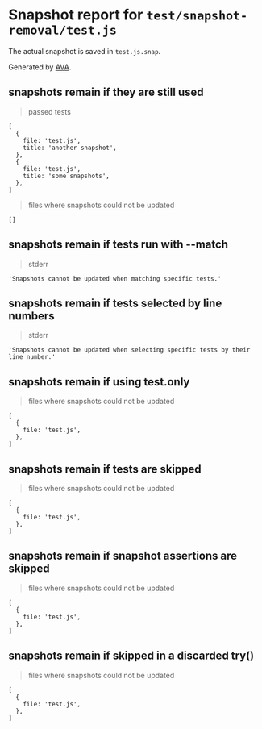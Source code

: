 # Snapshot report for `test/snapshot-removal/test.js`

The actual snapshot is saved in `test.js.snap`.

Generated by [AVA](https://avajs.dev).

## snapshots remain if they are still used

> passed tests

    [
      {
        file: 'test.js',
        title: 'another snapshot',
      },
      {
        file: 'test.js',
        title: 'some snapshots',
      },
    ]

> files where snapshots could not be updated

    []

## snapshots remain if tests run with --match

> stderr

    'Snapshots cannot be updated when matching specific tests.'

## snapshots remain if tests selected by line numbers

> stderr

    'Snapshots cannot be updated when selecting specific tests by their line number.'

## snapshots remain if using test.only

> files where snapshots could not be updated

    [
      {
        file: 'test.js',
      },
    ]

## snapshots remain if tests are skipped

> files where snapshots could not be updated

    [
      {
        file: 'test.js',
      },
    ]

## snapshots remain if snapshot assertions are skipped

> files where snapshots could not be updated

    [
      {
        file: 'test.js',
      },
    ]

## snapshots remain if skipped in a discarded try()

> files where snapshots could not be updated

    [
      {
        file: 'test.js',
      },
    ]
